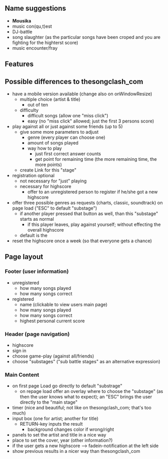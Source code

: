 ## Name suggestions

* **Mousika**
* music con(qu,t)est
* DJ-battle
* song slaughter (as the particular songs have been croped and you are fighting for the highterst score)
* music encounter/fray



## Features

## Possible differences to thesongclash_com

* have a mobile version available (change also on onWindowResize)
  * multiple choice (artist & title)
    * out of ten 
  * difficulty
    * difficult songs (allow one "miss click")
    * easy (no "miss click" allowed; just the first 3 persons score)
* play against all or just against some friends (up to 5)
  * give some more parameters to adjust
    * genre (every player can choose one)
    * amount of songs played
    * way how to play
      * just first correct answer counts
      * get point for remaining time (the more remaining time, the more points)
  * create Link for this "stage"
* registration optional
  * not necessary for "just" playing
  * necessary for highscore
    * offer to an unregistered person to register if he/she got a new highscore
* offer three possible genres as requests (charts, classic, soundtrack) on page load ("ESC" to default "substage")
  * if another player pressed that button as well, than this "substage" starts as normal
    * if this player leaves, play against yourself; without effecting the overall highscore
  * default is the 
* reset the highscore once a week (so that everyone gets a chance)

## Page layout

### Footer (user information)

* unregistered
  * how many songs played
  * how many songs correct
* registered
  * name (clickable to view users main page)
  * how many songs played
  * how many songs correct
  * highest personal current score

### Header (page navigation)

* highscore
* sign in
* choose game-play (against all/friends)
* choose "substages" ("sub battle stages" as an alternative expression)

### Main Content

* on first page Load go directly to default "substrage"
  * on repage load offer an overlay where to choose the "substage" (as then the user knows what to expect); an "ESC" brings the user directly to the "main stage"
* timer (nice and beautiful; not like on thesongclash_com; that's too much)
* input box (one for artist; another for title)
  * RETURN-key inputs the result
    * background changes color if wrong/right
* panels to set the artist and title in a nice way 
* place to set the cover, year (other information?)
* if the user gets a new highscore --> fadein-notification at the left side
* show previous results in a nicer way than thesongclash_com
